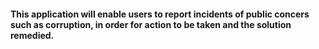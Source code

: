 #### This application will enable users to report incidents of public concers such as corruption, in order for action to be taken and the solution remedied.